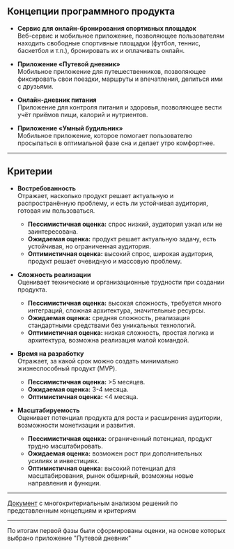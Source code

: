 ## Концепции программного продукта

* **Сервис для онлайн-бронирования спортивных площадок**  
  Веб-сервис и мобильное приложение, позволяющее пользователям находить свободные спортивные площадки (футбол, теннис, баскетбол и т.п.), бронировать их и оплачивать онлайн.

* **Приложение «Путевой дневник»**  
  Мобильное приложение для путешественников, позволяющее фиксировать свои поездки, маршруты и впечатления, делиться ими с друзьями.

* **Онлайн-дневник питания**  
  Приложение для контроля питания и здоровья, позволяющее вести учёт приёмов пищи, калорий и нутриентов.

* **Приложение «Умный будильник»**  
  Мобильное приложение, которое помогает пользователю просыпаться в оптимальной фазе сна и делает утро комфортнее.

---

## Критерии

* **Востребованность**  
  Отражает, насколько продукт решает актуальную и распространённую проблему, и есть ли устойчивая аудитория, готовая им пользоваться.  
  * **Пессимистичная оценка:** спрос низкий, аудитория узкая или не заинтересована.  
  * **Ожидаемая оценка:** продукт решает актуальную задачу, есть устойчивая, но ограниченная аудитория.  
  * **Оптимистичная оценка:** высокий спрос, широкая аудитория, продукт решает очевидную и массовую проблему.  

* **Сложность реализации**  
  Оценивает технические и организационные трудности при создании продукта.  
  * **Пессимистичная оценка:** высокая сложность, требуется много интеграций, сложная архитектура, значительные ресурсы.  
  * **Ожидаемая оценка:** средняя сложность, реализация стандартными средствами без уникальных технологий.  
  * **Оптимистичная оценка:** низкая сложность, простая логика и архитектура, возможна реализация малой командой.  

* **Время на разработку**  
  Отражает, за какой срок можно создать минимально жизнеспособный продукт (MVP).  
  * **Пессимистичная оценка:** >5 месяцев.  
  * **Ожидаемая оценка:** 3-4 месяца.  
  * **Оптимистичная оценка:** <4 месяца.  

* **Масштабируемость**  
  Оценивает потенциал продукта для роста и расширения аудитории, возможности монетизации и развития.  
  * **Пессимистичная оценка:** ограниченный потенциал, продукт трудно масштабировать.  
  * **Ожидаемая оценка:** возможен рост при дополнительных усилиях и инвестициях.  
  * **Оптимистичная оценка:** высокий потенциал для масштабирования, рынок обширный, возможны новые направления и функции.  

---

[Документ](https://docs.google.com/spreadsheets/d/1FtgyT3hnJbbmCOp35iXUIR5VbzJ9mKX-9ZBfyA6gM9M/edit?usp=sharing) с многокритериальным анализом решений по представленным концепциям и критериям

---

По итогам первой фазы были сформированы оценки, на основе которых выбрано приложение "Путевой дневник"

